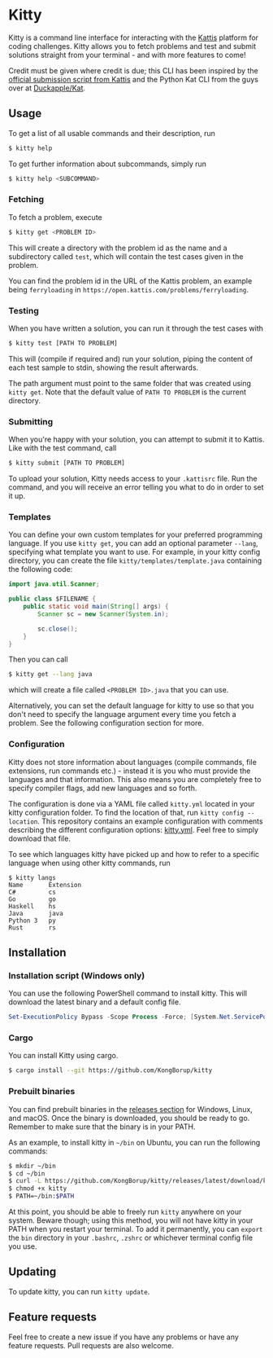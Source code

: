 # Kitty
Kitty is a command line interface for interacting with the [Kattis](https://open.kattis.com) platform for coding challenges. Kitty allows you to fetch problems and test and submit solutions straight from your terminal - and with more features to come!

Credit must be given where credit is due; this CLI has been inspired by the [official submission script from Kattis](https://open.kattis.com/help/submit) and the Python Kat CLI from the guys over at [Duckapple/Kat](https://github.com/Duckapple/Kat).

## Usage
To get a list of all usable commands and their description, run
```sh
$ kitty help
```
To get further information about subcommands, simply run
```sh
$ kitty help <SUBCOMMAND>
```

### Fetching
To fetch a problem, execute
```sh
$ kitty get <PROBLEM ID>
```
This will create a directory with the problem id as the name and a subdirectory called `test`, which will contain the test cases given in the problem.

You can find the problem id in the URL of the Kattis problem, an example being `ferryloading` in `https://open.kattis.com/problems/ferryloading`.

### Testing
When you have written a solution, you can run it through the test cases with
```sh
$ kitty test [PATH TO PROBLEM]
```
This will (compile if required and) run your solution, piping the content of each test sample to stdin, showing the result afterwards.

The path argument must point to the same folder that was created using `kitty get`. Note that the default value of `PATH TO PROBLEM` is the current directory.

### Submitting
When you're happy with your solution, you can attempt to submit it to Kattis. Like with the test command, call
```sh
$ kitty submit [PATH TO PROBLEM]
```
To upload your solution, Kitty needs access to your `.kattisrc` file. Run the command, and you will receive an error telling you what to do in order to set it up.

### Templates
You can define your own custom templates for your preferred programming language. If you use `kitty get`, you can add an optional parameter `--lang`, specifying what template you want to use. For example, in your kitty config directory, you can create the file `kitty/templates/template.java` containing the following code:
```java
import java.util.Scanner;

public class $FILENAME {
    public static void main(String[] args) {
        Scanner sc = new Scanner(System.in);

        sc.close();
    }
}
```
Then you can call
```sh
$ kitty get --lang java
```
which will create a file called `<PROBLEM ID>.java` that you can use.

Alternatively, you can set the default language for kitty to use so that you don't need to specify the language argument every time you fetch a problem. See the following configuration section for more.

### Configuration
Kitty does not store information about languages (compile commands, file extensions, run commands etc.) - instead it is you who must provide the languages and that information. This also means you are completely free to specify compiler flags, add new languages and so forth.

The configuration is done via a YAML file called `kitty.yml` located in your kitty configuration folder. To find the location of that, run `kitty config --location`. This repository contains an example configuration with comments describing the different configuration options: [kitty.yml](https://github.com/avborup/kitty/blob/master/kitty.yml). Feel free to simply download that file.

To see which languages kitty have picked up and how to refer to a specific language when using other kitty commands, run
```
$ kitty langs
Name       Extension
C#         cs
Go         go
Haskell    hs
Java       java
Python 3   py
Rust       rs
```

## Installation
### Installation script (Windows only)
You can use the following PowerShell command to install kitty. This will download the latest binary and a default config file.

```powershell
Set-ExecutionPolicy Bypass -Scope Process -Force; [System.Net.ServicePointManager]::SecurityProtocol = [System.Net.ServicePointManager]::SecurityProtocol -bor 3072; iex ((New-Object System.Net.WebClient).DownloadString('https://raw.githubusercontent.com/Duckth/kitty/master/scripts/install.ps1'))
```
### Cargo
You can install Kitty using cargo.
```sh
$ cargo install --git https://github.com/KongBorup/kitty
```

### Prebuilt binaries
You can find prebuilt binaries in the [releases section](https://github.com/KongBorup/kitty/releases) for Windows, Linux, and macOS. Once the binary is downloaded, you should be ready to go. Remember to make sure that the binary is in your PATH.

As an example, to install kitty in `~/bin` on Ubuntu, you can run the following commands:
```sh
$ mkdir ~/bin
$ cd ~/bin
$ curl -L https://github.com/KongBorup/kitty/releases/latest/download/kitty-x86_64-unknown-linux-gnu > kitty
$ chmod +x kitty
$ PATH=~/bin:$PATH
```
At this point, you should be able to freely run `kitty` anywhere on your system. Beware though; using this method, you will not have kitty in your PATH when you restart your terminal. To add it permanently, you can `export` the `bin` directory in your `.bashrc`, `.zshrc` or whichever terminal config file you use.

## Updating
To update kitty, you can run `kitty update`.

## Feature requests
Feel free to create a new issue if you have any problems or have any feature requests. Pull requests are also welcome.
